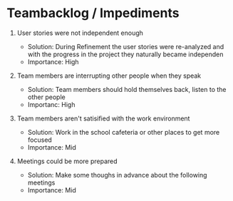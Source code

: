 # Teambacklog / Impediments

1. User stories were not independent enough
   - Solution: During Refinement the user stories were re-analyzed and with the progress in the project they naturally became independen
   - Importance: High
 
2. Team members are interrupting other people when they speak
   - Solution: Team members should hold themselves back, listen to the other people
   - Importanc: High
   
3. Team members aren't satisified with the work environment
   - Solution: Work in the school cafeteria or other places to get more focused
   - Importance: Mid

4. Meetings could be more prepared
   - Solution: Make some thoughs in advance about the following meetings
   - Importance: Mid

